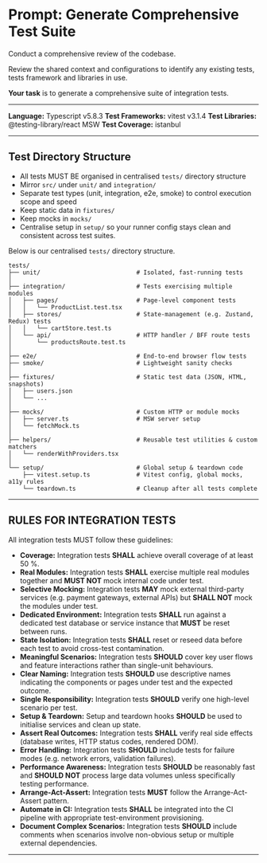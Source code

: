 # Prompt: Generate Comprehensive Test Suite

<!-- Recommend using o3-mini (or similar fast advanced reasoning model) -->

<!-- Update and copy prompt from here -->

Conduct a comprehensive review of the codebase. 

Review the shared context and configurations to identify any existing tests, tests framework and libraries in use.

**Your task** is to generate a comprehensive suite of integration tests.

---

**Language:** Typescript v5.8.3
**Test Frameworks:** vitest v3.1.4
**Test Libraries:** @testing-library/react MSW
**Test Coverage:** istanbul

---

## **Test Directory Structure**

* All tests MUST BE organised in centralised `tests/` directory structure
* Mirror `src/` under `unit/` and `integration/`
* Separate test types (unit, integration, e2e, smoke) to control execution scope and speed
* Keep static data in `fixtures/`
* Keep mocks in `mocks/`
* Centralise setup in `setup/` so your runner config stays clean and consistent across test suites.

Below is our centralised `tests/` directory structure.

```
tests/
├── unit/                           # Isolated, fast-running tests
│
├── integration/                    # Tests exercising multiple modules
│   ├── pages/                      # Page-level component tests
│   │   └── ProductList.test.tsx
│   ├── stores/                     # State-management (e.g. Zustand, Redux) tests
│   │   └── cartStore.test.ts
│   └── api/                        # HTTP handler / BFF route tests
│       └── productsRoute.test.ts
│
├── e2e/                            # End-to-end browser flow tests
├── smoke/                          # Lightweight sanity checks
│
├── fixtures/                       # Static test data (JSON, HTML, snapshots)
│   ├── users.json
│   └── ...
│
├── mocks/                          # Custom HTTP or module mocks
│   ├── server.ts                   # MSW server setup
│   └── fetchMock.ts
│
├── helpers/                        # Reusable test utilities & custom matchers
│   └── renderWithProviders.tsx
│
└── setup/                          # Global setup & teardown code
    ├── vitest.setup.ts             # Vitest config, global mocks, a11y rules
    └── teardown.ts                 # Cleanup after all tests complete
```

---

## **RULES FOR INTEGRATION TESTS**

All integration tests MUST follow these guidelines:

* **Coverage:** Integration tests **SHALL** achieve overall coverage of at least 50 %.
* **Real Modules:** Integration tests **SHALL** exercise multiple real modules together and **MUST NOT** mock internal code under test.
* **Selective Mocking:** Integration tests **MAY** mock external third-party services (e.g. payment gateways, external APIs) but **SHALL NOT** mock the modules under test.
* **Dedicated Environment:** Integration tests **SHALL** run against a dedicated test database or service instance that **MUST** be reset between runs.
* **State Isolation:** Integration tests **SHALL** reset or reseed data before each test to avoid cross-test contamination.
* **Meaningful Scenarios:** Integration tests **SHOULD** cover key user flows and feature interactions rather than single-unit behaviours.
* **Clear Naming:** Integration tests **SHOULD** use descriptive names indicating the components or pages under test and the expected outcome.
* **Single Responsibility:** Integration tests **SHOULD** verify one high-level scenario per test.
* **Setup & Teardown:** Setup and teardown hooks **SHOULD** be used to initialise services and clean up state.
* **Assert Real Outcomes:** Integration tests **SHALL** verify real side effects (database writes, HTTP status codes, rendered DOM).
* **Error Handling:** Integration tests **SHOULD** include tests for failure modes (e.g. network errors, validation failures).
* **Performance Awareness:** Integration tests **SHOULD** be reasonably fast and **SHOULD NOT** process large data volumes unless specifically testing performance.
* **Arrange-Act-Assert:** Integration tests **MUST** follow the Arrange-Act-Assert pattern.
* **Automate in CI:** Integration tests **SHALL** be integrated into the CI pipeline with appropriate test-environment provisioning.
* **Document Complex Scenarios:** Integration tests **SHOULD** include comments when scenarios involve non-obvious setup or multiple external dependencies.

---